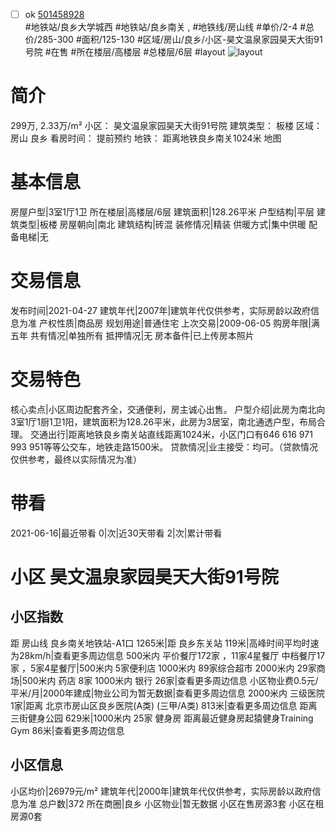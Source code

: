 - [ ] ok [501458928](https://bj.5i5j.com/ershoufang/501458928.html)  
 #地铁站/良乡大学城西 #地铁站/良乡南关 ,  #地铁线/房山线
#单价/2-4 #总价/285-300 #面积/125-130   #区域/房山/良乡/小区-昊文温泉家园昊天大街91号院 #在售 #所在楼层/高楼层 #总楼层/6层 #layout 
![layout](http://image2a.5i5j.com/scm/HOUSE_CUSTOMER/f3854f2d3eaf447f97f391d7def454b4.jpg_P5.jpg) 
# 简介 
 299万,  2.33万/m² 
小区： 昊文温泉家园昊天大街91号院
建筑类型： 板楼
区域： 房山 良乡
看房时间： 提前预约
地铁： 距离地铁良乡南关1024米 地图
# 基本信息 
 房屋户型|3室1厅1卫
所在楼层|高楼层/6层
建筑面积|128.26平米
户型结构|平层
建筑类型|板楼
房屋朝向|南北
建筑结构|砖混
装修情况|精装
供暖方式|集中供暖
配备电梯|无
# 交易信息 
 发布时间|2021-04-27
建筑年代|2007年|建筑年代仅供参考，实际房龄以政府信息为准
产权性质|商品房
规划用途|普通住宅
上次交易|2009-06-05
购房年限|满五年
共有情况|单独所有
抵押情况|无
房本备件|已上传房本照片
# 交易特色 
 核心卖点|小区周边配套齐全，交通便利，房主诚心出售。
户型介绍|此房为南北向3室1厅1厨1卫1阳，建筑面积为128.26平米，此房为3居室，南北通透户型，布局合理。
交通出行|距离地铁良乡南关站直线距离1024米，小区门口有646 616 971 993  951等等公交车，地铁走路1500米。
贷款情况|业主接受：均可。（贷款情况仅供参考，最终以实际情况为准）
# 带看 
 2021-06-16|最近带看	 0|次|近30天带看	 2|次|累计带看
# 小区 昊文温泉家园昊天大街91号院
## 小区指数 
 距 房山线 良乡南关地铁站-A1口 1265米|距 良乡东关站 119米|高峰时间平均时速为28km/h|查看更多周边信息
500米内 平价餐厅172家 ，11家4星餐厅
中档餐厅17家 ，5家4星餐厅|500米内 5家便利店
1000米内 89家综合超市
2000米内 29家商场|500米内 药店 8家
1000米内 银行 26家|查看更多周边信息
小区物业费0.5元/平米/月|2000年建成|物业公司为暂无数据|查看更多周边信息
2000米内 三级医院 1家|距离 北京市房山区良乡医院(A类) (三甲/A类) 813米|查看更多周边信息
距离 三街健身公园 629米|1000米内 25家 健身房
距离最近健身房起猿健身Training Gym 86米|查看更多周边信息
## 小区信息 
 小区均价|26979元/m²
建筑年代|2000年|建筑年代仅供参考，实际房龄以政府信息为准
总户数|372
所在商圈|良乡
小区物业|暂无数据
小区在售房源3套
小区在租房源0套
